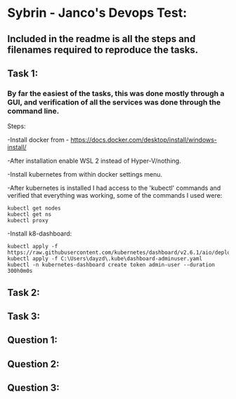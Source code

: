 # Sybrin - Janco's Devops Test:

## Included in the readme is all the steps and filenames required to reproduce the tasks.


## Task 1:
### By far the easiest of the tasks, this was done mostly through a GUI, and verification of all the services was done through the command line.
Steps:

-Install docker from - https://docs.docker.com/desktop/install/windows-install/

-After installation enable WSL 2 instead of Hyper-V/nothing.

-Install kubernetes from within docker settings menu.

-After kubernetes is installed I had access to the 'kubectl' commands and verified that everything was working,  some of the commands I used were:

```
kubectl get nodes
kubectl get ns
kubectl proxy
```

-Install k8-dashboard:
```
kubectl apply -f https://raw.githubusercontent.com/kubernetes/dashboard/v2.6.1/aio/deploy/recommended.yaml
kubectl apply -f C:\Users\dayzd\.kube\dashboard-adminuser.yaml 
kubectl -n kubernetes-dashboard create token admin-user --duration 300h0m0s
```
## Task 2:




## Task 3:



## Question 1:





## Question 2:




## Question 3:
